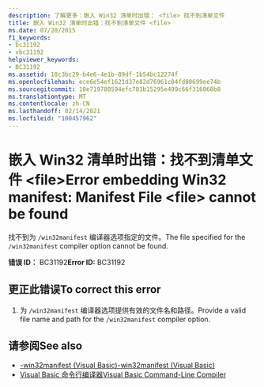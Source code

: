 ```yaml
---
description: 了解更多：嵌入 Win32 清单时出错： <file> 找不到清单文件
title: 嵌入 Win32 清单时出错：找不到清单文件 <file>
ms.date: 07/20/2015
f1_keywords:
- bc31192
- vbc31192
helpviewer_keywords:
- BC31192
ms.assetid: 18c3bc29-b4e6-4e1b-89df-1b54bc12274f
ms.openlocfilehash: ece6e54ef1621d37e82d76961c04fd80699ee74b
ms.sourcegitcommit: 10e719780594efc781b15295e499c66f316068b8
ms.translationtype: MT
ms.contentlocale: zh-CN
ms.lasthandoff: 02/14/2021
ms.locfileid: "100457962"
---
```

# <a name="error-embedding-win32-manifest-manifest-file-file-cannot-be-found"></a><span data-ttu-id="c4865-103">嵌入 Win32 清单时出错：找不到清单文件 \<file></span><span class="sxs-lookup"><span data-stu-id="c4865-103">Error embedding Win32 manifest: Manifest File \<file> cannot be found</span></span>

<span data-ttu-id="c4865-104">找不到为 `/win32manifest` 编译器选项指定的文件。</span><span class="sxs-lookup"><span data-stu-id="c4865-104">The file specified for the `/win32manifest` compiler option cannot be found.</span></span>  
  
 <span data-ttu-id="c4865-105">**错误 ID：** BC31192</span><span class="sxs-lookup"><span data-stu-id="c4865-105">**Error ID:** BC31192</span></span>  
  
## <a name="to-correct-this-error"></a><span data-ttu-id="c4865-106">更正此错误</span><span class="sxs-lookup"><span data-stu-id="c4865-106">To correct this error</span></span>  
  
1. <span data-ttu-id="c4865-107">为 `/win32manifest` 编译器选项提供有效的文件名和路径。</span><span class="sxs-lookup"><span data-stu-id="c4865-107">Provide a valid file name and path for the `/win32manifest` compiler option.</span></span>  
  
## <a name="see-also"></a><span data-ttu-id="c4865-108">请参阅</span><span class="sxs-lookup"><span data-stu-id="c4865-108">See also</span></span>

- [<span data-ttu-id="c4865-109">-win32manifest (Visual Basic)</span><span class="sxs-lookup"><span data-stu-id="c4865-109">-win32manifest (Visual Basic)</span></span>](../reference/command-line-compiler/win32manifest.md)
- [<span data-ttu-id="c4865-110">Visual Basic 命令行编译器</span><span class="sxs-lookup"><span data-stu-id="c4865-110">Visual Basic Command-Line Compiler</span></span>](../reference/command-line-compiler/index.md)
